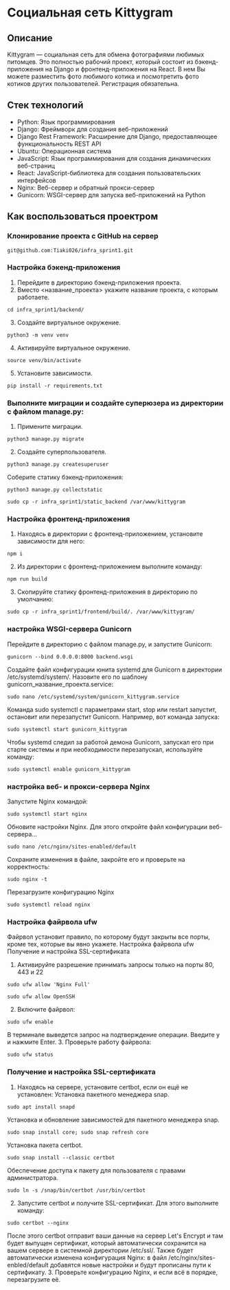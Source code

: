 # Социальная сеть Kittygram
## Описание
Kittygram — социальная сеть для обмена фотографиями любимых питомцев. Это полностью рабочий проект, который состоит из бэкенд-приложения на Django и фронтенд-приложения на React. В нем Вы можете разместить фото любимого котика и посмотретить фото котиков других пользователей. Регистрация обязательна.
## Стек технологий
- Python: Язык программирования
- Django: Фреймворк для создания веб-приложений
- Django Rest Framework: Расширение для Django, предоставляющее функциональность REST API
- Ubuntu: Операционная система
- JavaScript: Язык программирования для создания динамических веб-страниц
- React: JavaScript-библиотека для создания пользовательских интерфейсов
- Nginx: Веб-сервер и обратный прокси-сервер
- Gunicorn: WSGI-сервер для запуска веб-приложений на Python
## Как воспользоваться проектром
### Клонирование проекта с GitHub на сервер
```
git@github.com:Tiaki026/infra_sprint1.git
```
### Настройка бэкенд-приложения
1.	Перейдите в директорию бэкенд-приложения проекта.
2.	Вместо <название_проекта> укажите название проекта, с которым работаете.
```
cd infra_sprint1/backend/
```
3.	Создайте виртуальное окружение.
```
python3 -m venv venv
```
4.	Активируйте виртуальное окружение.
```
source venv/bin/activate
```
5.	Установите зависимости.
```
pip install -r requirements.txt
```
### Выполните миграции и создайте суперюзера из директории с файлом manage.py:
1.	Примените миграции.
```
python3 manage.py migrate
```
2.	Создайте суперпользователя.
```
python3 manage.py createsuperuser
```
Соберите статику бэкенд-приложения:
```
python3 manage.py collectstatic
```
```
sudo cp -r infra_sprint1/static_backend /var/www/kittygram
```
### Настройка фронтенд-приложения
1.	Находясь в директории с фронтенд-приложением, установите зависимости для него:
```
npm i
```
2.	Из директории с фронтенд-приложением выполните команду:
```
npm run build
```
3.	Скопируйте статику фронтенд-приложения в директорию по умолчанию:
```
sudo cp -r infra_sprint1/frontend/build/. /var/www/kittygram/
```
### настройка WSGI-сервера Gunicorn
Перейдите в директорию с файлом manage.py, и запустите Gunicorn:
```
gunicorn --bind 0.0.0.0:8000 backend.wsgi
```
Создайте файл конфигурации юнита systemd для Gunicorn в директории /etc/systemd/system/. Назовите его по шаблону gunicorn_название_проекта.service:
```
sudo nano /etc/systemd/system/gunicorn_kittygram.service
```
Команда sudo systemctl с параметрами start, stop или restart запустит, остановит или перезапустит Gunicorn. Например, вот команда запуска:
```
sudo systemctl start gunicorn_kittygram
```
Чтобы systemd следил за работой демона Gunicorn, запускал его при старте системы и при необходимости перезапускал, используйте команду:
```
sudo systemctl enable gunicorn_kittygram
```
### настройка веб- и прокси-сервера Nginx
Запустите Nginx командой:
```
sudo systemctl start nginx
```
Обновите настройки Nginx. Для этого откройте файл конфигурации веб-сервера…
```
sudo nano /etc/nginx/sites-enabled/default
```
Сохраните изменения в файле, закройте его и проверьте на корректность:
```
sudo nginx -t
```
Перезагрузите конфигурацию Nginx
```
sudo systemctl reload nginx
```
### Настройка файрвола ufw
Файрвол установит правило, по которому будут закрыты все порты, кроме тех, которые вы явно укажете. Настройка файрвола ufw Получение и настройка SSL-сертификата
1.	Активируйте разрешение принимать запросы только на порты 80, 443 и 22
```
sudo ufw allow 'Nginx Full'
```
```
sudo ufw allow OpenSSH
```
2.	Включите файрвол:
```
sudo ufw enable
```
В терминале выведется запрос на подтверждение операции. Введите y и нажмите Enter. 3. Проверьте работу файрвола:
```
sudo ufw status
```
### Получение и настройка SSL-сертификата
1.	Находясь на сервере, установите certbot, если он ещё не установлен:
Установка пакетного менеджера snap.
```
sudo apt install snapd
```
Установка и обновление зависимостей для пакетного менеджера snap.
```
sudo snap install core; sudo snap refresh core
```
Установка пакета certbot.
```
sudo snap install --classic certbot
```
Обеспечение доступа к пакету для пользователя с правами администратора.
```
sudo ln -s /snap/bin/certbot /usr/bin/certbot
```
2.	Запустите certbot и получите SSL-сертификат. Для этого выполните команду:
```
sudo certbot --nginx
```
После этого certbot отправит ваши данные на сервер Let's Encrypt и там будет выпущен сертификат, который автоматически сохранится на вашем сервере в системной директории /etc/ssl/. Также будет автоматически изменена конфигурация Nginx: в файл /etc/nginx/sites-enbled/default добавятся новые настройки и будут прописаны пути к сертификату.
3.	Проверьте конфигурацию Nginx, и если всё в порядке, перезагрузите её.



